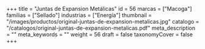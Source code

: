 +++
title = "Juntas de Expansion Metálicas"
id = 56
marcas = ["Macoga"]
familias = ["Sellado"]
industrias = ["Energía"]
thumbnail = "/images/productos/original-juntas-de-expansion-metalicas.jpg"
catalogo = "/catalogos/original-juntas-de-expansion-metalicas.pdf"
meta_description = ""
meta_keywords = ""
weight = 56
draft = false
taxonomyCover = false
+++
